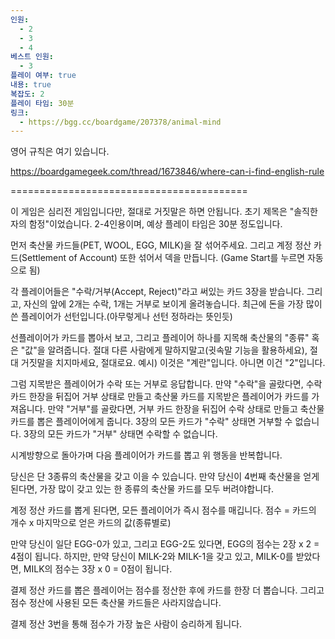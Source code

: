 ```yaml
---
인원:
  - 2
  - 3
  - 4
베스트 인원:
  - 3
플레이 여부: true
내용: true
복잡도: 2
플레이 타임: 30분
링크:
  - https://bgg.cc/boardgame/207378/animal-mind
---
```

영어 규칙은 여기 있습니다.

https://boardgamegeek.com/thread/1673846/where-can-i-find-english-rule

=========================================

이 게임은 심리전 게임입니다만, 절대로 거짓말은 하면 안됩니다.
초기 제목은 "솔직한 자의 함정"이었습니다.
2-4인용이며, 예상 플레이 타임은 30분 정도입니다.

먼저 축산물 카드들(PET, WOOL, EGG, MILK)을 잘 섞어주세요.
그리고 계정 정산 카드(Settlement of Account) 또한 섞어서 덱을 만듭니다.
(Game Start를 누르면 자동으로 됨)

각 플레이어들은 "수락/거부(Accept, Reject)"라고 써있는 카드 3장을 받습니다.
그리고, 자신의 앞에 2개는 수락, 1개는 거부로 보이게 올려놓습니다.
최근에 돈을 가장 많이 쓴 플레이어가 선턴입니다.(아무렇게나 선턴 정하라는 뜻인듯)

선플레이어가 카드를 뽑아서 보고, 그리고 플레이어 하나를 지목해 축산물의 "종류" 혹은 "값"을 알려줍니다.
절대 다른 사람에게 말하지말고(귓속말 기능을 활용하세요), 절대 거짓말을 치지마세요, 절대로요.
예시) 이것은 "계란"입니다. 아니면 이건 "2"입니다.

그럼 지목받은 플레이어가 수락 또는 거부로 응답합니다.
만약 "수락"을 골랐다면, 수락 카드 한장을 뒤집어 거부 상태로 만들고 축산물 카드를 지목받은 플레이어가 카드를 가져옵니다.
만약 "거부"를 골랐다면, 거부 카드 한장을 뒤집어 수락 상태로 만들고 축산물 카드를 뽑은 플레이어에게 줍니다.
3장의 모든 카드가 "수락" 상태면 거부할 수 없습니다.
3장의 모든 카드가 "거부" 상태면 수락할 수 없습니다.

시계방향으로 돌아가며 다음 플레이어가 카드를 뽑고 위 행동을 반복합니다.

당신은 단 3종류의 축산물을 갖고 이을 수 있습니다.
만약 당신이 4번째 축산물을 얻게 된다면, 가장 많이 갖고 있는 한 종류의 축산물 카드를 모두 버려야합니다.

계정 정산 카드를 뽑게 된다면, 모든 플레이어가 즉시 점수를 매깁니다.
점수 = 카드의 개수 x 마지막으로 얻은 카드의 값(종류별로)
 
만약 당신이 일단 EGG-0가 있고, 그리고 EGG-2도 있다면, EGG의 점수는 2장 x 2 = 4점이 됩니다.
하지만, 만약 당신이 MILK-2와 MILK-1을 갖고 있고, MILK-0를 받았다면, MILK의 점수는 3장 x 0 = 0점이 됩니다.

결제 정산 카드를 뽑은 플레이어는 점수를 정산한 후에 카드를 한장 더 뽑습니다.
그리고 점수 정산에 사용된 모든 축산물 카드들은 사라지않습니다.

결제 정산 3번을 통해 점수가 가장 높은 사람이 승리하게 됩니다.